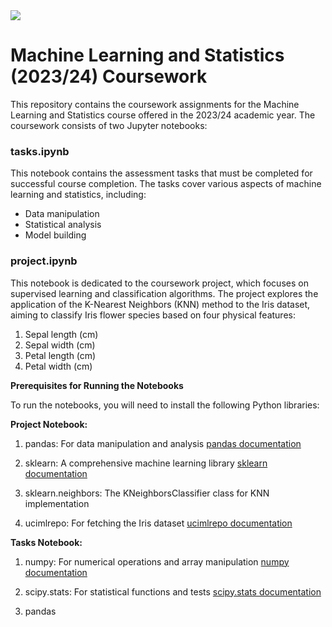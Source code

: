 <img src="https://miro.medium.com/v2/resize:fit:1358/1*cG6U1qstYDijh9bPL42e-Q.jpeg" />

# Machine Learning and Statistics (2023/24) Coursework

This repository contains the coursework assignments for the Machine Learning and Statistics course offered in the 2023/24 academic year. The coursework consists of two Jupyter notebooks:

### **tasks.ipynb**

This notebook contains the assessment tasks that must be completed for successful course completion. The tasks cover various aspects of machine learning and statistics, including:

* Data manipulation
* Statistical analysis
* Model building

### **project.ipynb**

This notebook is dedicated to the coursework project, which focuses on supervised learning and classification algorithms. The project explores the application of the K-Nearest Neighbors (KNN) method to the Iris dataset, aiming to classify Iris flower species based on four physical features:

1. Sepal length (cm)
2. Sepal width (cm)
3. Petal length (cm)
4. Petal width (cm)

**Prerequisites for Running the Notebooks**

To run the notebooks, you will need to install the following Python libraries:

**Project Notebook:**

1. pandas: For data manipulation and analysis
    [pandas documentation](https://pandas.pydata.org/docs/)

2. sklearn: A comprehensive machine learning library
    [sklearn documentation](https://scikit-learn.org/stable/)

3. sklearn.neighbors: The KNeighborsClassifier class for KNN implementation

4. ucimlrepo: For fetching the Iris dataset
    [ucimlrepo documentation](https://archive.ics.uci.edu/dataset/53/iris)

**Tasks Notebook:**

1. numpy: For numerical operations and array manipulation
    [numpy documentation](https://numpy.org/doc/)

2. scipy.stats: For statistical functions and tests
    [scipy.stats documentation](https://docs.scipy.org/doc/scipy/reference/stats.html)

3. pandas